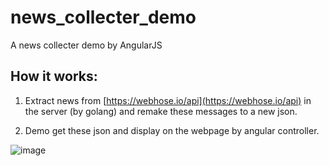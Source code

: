# news_collecter_demo
A news collecter demo by AngularJS

## How it works:

1. Extract news from [https://webhose.io/api](https://webhose.io/api) in the server (by golang) and remake these messages to a new json.

2. Demo get these json and display on the webpage by angular controller.


![image](https://github.com/gislu/news_collecter_demo/blob/master/Demo%20Gif.gif)
